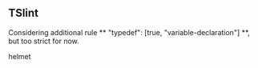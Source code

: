 ## TSlint

Considering additional rule ** "typedef": [true, "variable-declaration"] **, but too strict for now.

helmet